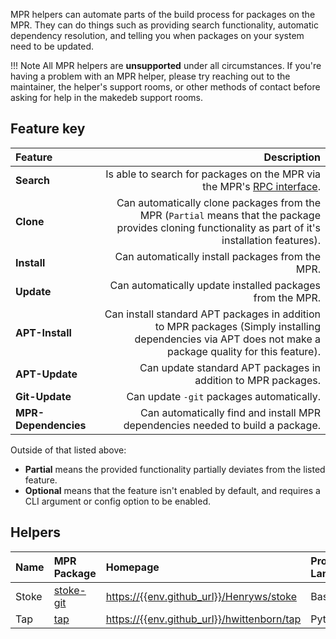 MPR helpers can automate parts of the build process for packages on the MPR. They can do things such as providing search functionality, automatic dependency resolution, and telling you when packages on your system need to be updated.

!!! Note
    All MPR helpers are **unsupported** under all circumstances. If you're having a problem with an MPR helper, please try reaching out to the maintainer, the helper's support rooms, or other methods of contact before asking for help in the makedeb support rooms.

## Feature key
| Feature              | Description                                                                                                                                              |
| :---                 | ---:                                                                                                                                                     |
| **Search**           | Is able to search for packages on the MPR via the MPR's [RPC interface](/mpr/using-the-mpr/using-the-rpc-interface).                                     |
| **Clone**            | Can automatically clone packages from the MPR (`Partial` means that the package provides cloning functionality as part of it's installation features).   |
| **Install**          | Can automatically install packages from the MPR.                                                                                                         |
| **Update**           | Can automatically update installed packages from the MPR.                                                                                                |
| **APT-Install**      | Can install standard APT packages in addition to MPR packages (Simply installing dependencies via APT does not make a package quality for this feature). |
| **APT-Update**       | Can update standard APT packages in addition to MPR packages.                                                                                            |
| **Git-Update**       | Can update `-git` packages automatically.                                                                                                                |
| **MPR-Dependencies** | Can automatically find and install MPR dependencies needed to build a package.                                                                           |

Outside of that listed above:

- **Partial** means the provided functionality partially deviates from the listed feature.
- **Optional** means that the feature isn't enabled by default, and requires a CLI argument or config option to be enabled.

## Helpers
| Name  | MPR Package                                             | Homepage                                                                                 | Programming Language | Search | Clone | Install | Update | APT-Install | APT-Update | Git-Update               | MPR-Dependencies  |
| :---  | :------------------------------------------------------ | :--------------------------------------------------------------------------------------- | :------------------- | :----- | :---- | :------ | :----- | :---------- | :--------- | :----------------------- | :---------------  |
| Stoke | [stoke-git](https://{{env.mpr_url}}/packages/stoke-git) | [https://{{env.github_url}}/Henryws/stoke](https://{{env.github_url}}/Henryws/stoke)     | Bash                 | Yes    | Yes   | Yes     | Yes    | Yes         | Yes        | Partial, Optional        | Yes               |
| Tap   | [tap](https://{{env.mpr_url}}/packages/tap)             | [https://{{env.github_url}}/hwittenborn/tap](https://{{env.github_url}}/hwittenborn/tap) | Python               | Yes    | Yes   | Yes     | Yes    | No          | No         | No                       | No                | 
